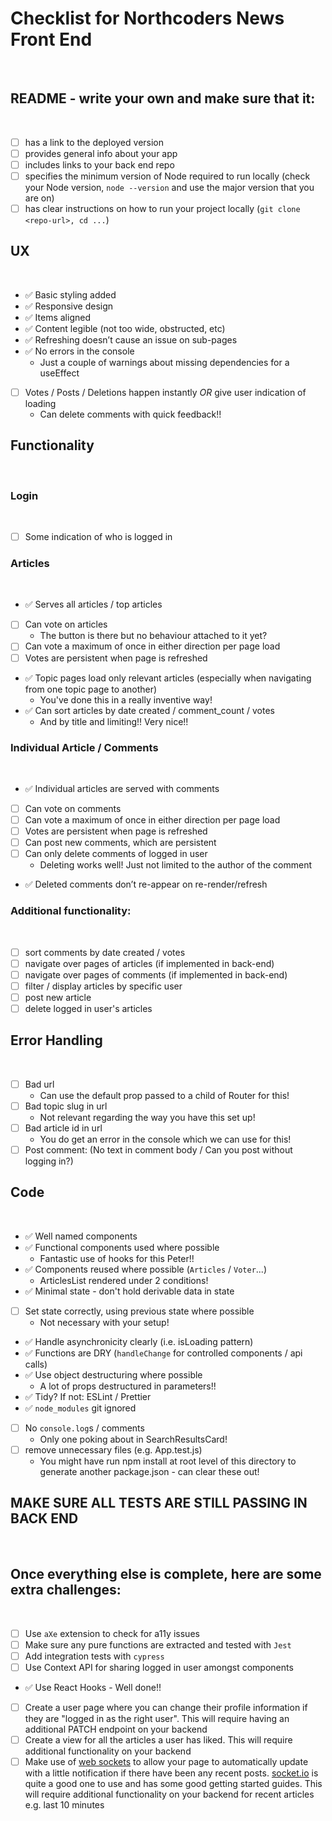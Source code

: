 # Checklist for Northcoders News Front End

​

## README - write your own and make sure that it:

​

- [ ] has a link to the deployed version
- [ ] provides general info about your app
- [ ] includes links to your back end repo
- [ ] specifies the minimum version of Node required to run locally (check your Node version, `node --version` and use the major version that you are on)
- [ ] has clear instructions on how to run your project locally (`git clone <repo-url>, cd ...`)
      ​

## UX

​

- ✅ Basic styling added
- ✅ Responsive design
- ✅ Items aligned
- ✅ Content legible (not too wide, obstructed, etc)
- ✅ Refreshing doesn’t cause an issue on sub-pages
- ✅ No errors in the console
  - Just a couple of warnings about missing dependencies for a useEffect
- [ ] Votes / Posts / Deletions happen instantly _OR_ give user indication of loading
  - Can delete comments with quick feedback!!
    ​

## Functionality

​

### Login

​

- [ ] Some indication of who is logged in
      ​

### Articles

​

- ✅ Serves all articles / top articles
- [ ] Can vote on articles
  - The button is there but no behaviour attached to it yet?
- [ ] Can vote a maximum of once in either direction per page load
- [ ] Votes are persistent when page is refreshed
- ✅ Topic pages load only relevant articles (especially when navigating from one topic page to another)
  - You've done this in a really inventive way!
- ✅ Can sort articles by date created / comment_count / votes
  - And by title and limiting!! Very nice!!
    ​

### Individual Article / Comments

​

- ✅ Individual articles are served with comments
- [ ] Can vote on comments
- [ ] Can vote a maximum of once in either direction per page load
- [ ] Votes are persistent when page is refreshed
- [ ] Can post new comments, which are persistent
- [ ] Can only delete comments of logged in user
  - Deleting works well! Just not limited to the author of the comment
- ✅ Deleted comments don’t re-appear on re-render/refresh
  ​

### Additional functionality:

​

- [ ] sort comments by date created / votes
- [ ] navigate over pages of articles (if implemented in back-end)
- [ ] navigate over pages of comments (if implemented in back-end)
- [ ] filter / display articles by specific user
- [ ] post new article
- [ ] delete logged in user's articles
      ​

## Error Handling

​

- [ ] Bad url
  - Can use the default prop passed to a child of Router for this!
- [ ] Bad topic slug in url
  - Not relevant regarding the way you have this set up!
- [ ] Bad article id in url
  - You do get an error in the console which we can use for this!
- [ ] Post comment: (No text in comment body / Can you post without logging in?)
      ​

## Code

​

- ✅ Well named components
- ✅ Functional components used where possible
  - Fantastic use of hooks for this Peter!!
- ✅ Components reused where possible (`Articles` / `Voter`...)
  - ArticlesList rendered under 2 conditions!
- ✅ Minimal state - don't hold derivable data in state
- [ ] Set state correctly, using previous state where possible
  - Not necessary with your setup!
- ✅ Handle asynchronicity clearly (i.e. isLoading pattern)
- ✅ Functions are DRY (`handleChange` for controlled components / api calls)
- ✅ Use object destructuring where possible
  - A lot of props destructured in parameters!!
- ✅ Tidy? If not: ESLint / Prettier
- ✅ `node_modules` git ignored
- [ ] No `console.log`s / comments
  - Only one poking about in SearchResultsCard!
- [ ] remove unnecessary files (e.g. App.test.js)
  - You might have run npm install at root level of this directory to generate another package.json - can clear these out!
    ​

## MAKE SURE ALL TESTS ARE STILL PASSING IN BACK END

​

## Once everything else is complete, here are some extra challenges:

​

- [ ] Use `aXe` extension to check for a11y issues
- [ ] Make sure any pure functions are extracted and tested with `Jest`
- [ ] Add integration tests with `cypress`
- [ ] Use Context API for sharing logged in user amongst components
- ✅ Use React Hooks - Well done!!
- [ ] Create a user page where you can change their profile information if they are "logged in as the right user". This will require having an additional PATCH endpoint on your backend
- [ ] Create a view for all the articles a user has liked. This will require additional functionality on your backend
- [ ] Make use of [web sockets](https://en.wikipedia.org/wiki/WebSocket) to allow your page to automatically update with a little notification if there have been any recent posts. [socket.io](https://socket.io/) is quite a good one to use and has some good getting started guides. This will require additional functionality on your backend for recent articles e.g. last 10 minutes
